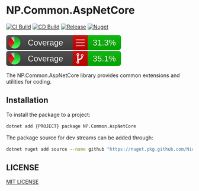 ﻿# NP.Common.AspNetCore

[![CI Build](https://github.com/NickPolyder/NP.Common/actions/workflows/CI.yml/badge.svg)](https://github.com/NickPolyder/NP.Common/actions/workflows/CI.yml)
[![CD Build](https://github.com/NickPolyder/NP.Common/actions/workflows/CD.yml/badge.svg)](https://github.com/NickPolyder/NP.Common/actions/workflows/CD.yml)
[![Release](https://github.com/NickPolyder/NP.Common/actions/workflows/Release.yml/badge.svg)](https://github.com/NickPolyder/NP.Common/actions/workflows/Release.yml)
[![Nuget](https://img.shields.io/nuget/v/NP.Common.AspNetCore?color=blue&logo=nuget&style=flat)](https://www.nuget.org/packages/NP.Common.AspNetCore/)

[![Line Coverage](https://raw.githubusercontent.com/NickPolyder/NP.Common/coverage_main/badges/badge_linecoverage.svg)](https://github.com/NickPolyder/NP.Common/releases/tag/coverage_main)
[![Branch Coverage](https://raw.githubusercontent.com/NickPolyder/NP.Common/coverage_main/badges/badge_branchcoverage.svg)](https://github.com/NickPolyder/NP.Common/releases/tag/coverage_main)

The NP.Common.AspNetCore library provides common extensions and utilities for coding.

## Installation


To install the package to a project:

```cmd
dotnet add {PROJECT} package NP.Common.AspNetCore
```

The package source for dev streams can be added through:

```cmd
dotnet nuget add source --name github "https://nuget.pkg.github.com/NickPolyder/index.json"
```

## LICENSE

[MIT LICENSE](../../LICENSE)
